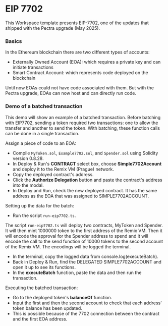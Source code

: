 # EIP 7702

This Workspace template presents EIP-7702, one of the updates that shipped with the Pectra upgrade (May 2025).

### Basics

In the Ethereum blockchain there are two different types of accounts:
- Externally Owned Account (EOA): which requires a private key and can initiate transactions
- Smart Contract Account: which represents code deployed on the blockchain

Until now EOAs could not have code associated with them.
But with the Pectra upgrade, EOAs can now host and can directly run code.

### Demo of a batched transaction

This demo will show an example of a batched transaction. Before batching with EIP7702, sending a token required two transactions: one to allow the transfer and another to send the token.  With batching, these function calls can be done in a single transaction.

Assign a piece of code to an EOA:

- Compile `MyToken.sol`, `Example7702.sol`, and `Spender.sol` using Solidity version 0.8.28.
- In Deploy & Run's **CONTRACT** select box, choose **Simple7702Account** and deploy it to the Remix VM (Prague) network.
- Copy the deployed contract's address.
- Click the **Authorize Delegation** button and paste the contract's address into the modal.
- In Deploy and Run, check the new deployed contract. It has the same address as the EOA that was assigned to SIMPLE7702ACCOUNT.

Setting up the data for the batch:

- Run the script `run-eip7702.ts`.  

The script `run-eip7702.ts` will deploy two contracts, MyToken and Spender. It will then mint 1000000 token to the first address of the Remix VM.  Then it will encode the approval for the Spender address to spend and it will encode the call to the send function of 10000 tokens to the second account of the Remix VM.  The encodings will be logged the terminal. 

- In the terminal, copy the logged data from console.log(executeBatch).
- Back in Deploy & Run, find the DELEGATED SIMPLE7702ACCOUNT and open it up to see its functions.
- In the **executeBatch** function, paste the data and then run the transaction.

Executing the batched transaction:
- Go to the deployed token's **balanceOf** function. 
- Input the first and then the second account to check that each address' token balance has been updated.
- This is possible because of the 7702 connection between the contract and the first EOA address.




